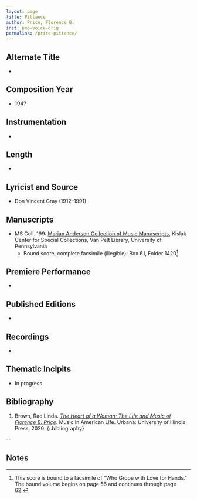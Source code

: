 ```yaml
---
layout: page
title: Pittance
author: Price, Florence B.
inst: pno-voice-orig
permalink: /price-pittance/
---
```


## Alternate Title
- 

## Composition Year
- 194?

## Instrumentation
- 

## Length
- 

## Lyricist and Source
- Don Vincent Gray (1912&ndash;1991)

## Manuscripts
- MS Coll. 199: <a href="https://www.library.upenn.edu/detail/collection/marian-anderson-collection" target="_blank">Marian Anderson Collection of Music Manuscripts</a>, Kislak Center for Special Collections, Van Pelt Library, University of Pennsylvania
    * Bound score, complete facsimile (illegible): Box 61, Folder 1420[^fn1]

## Premiere Performance
- 

## Published Editions
- 

## Recordings
- 

## Thematic Incipits
- In progress

## Bibliography
1. Brown, Rae Linda. <a href="https://www.worldcat.org/title/1122800180" target="_blank">*The Heart of a Woman: The Life and Music of Florence B. Price*</a>. Music in American Life. Urbana: University of Illinois Press, 2020.
{:.bibliography}

--

## Notes
[^fn1]: This score is bound to a facsimile of "Who Grope with Love for Hands." The bound volume begins on page 56 and continues through page 62.
